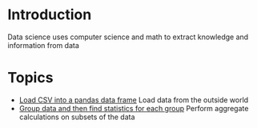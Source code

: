 # Introduction

Data science uses computer science and math to extract knowledge and information from data

# Topics

 - [Load CSV into a pandas data frame](/load_csv.py) Load data from the outside world
 - [Group data and then find statistics for each group](/stats_by_group.py) Perform aggregate calculations on subsets of the data
